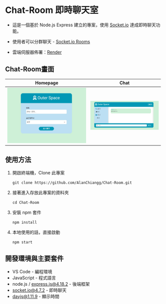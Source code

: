 # Chat-Room 即時聊天室

* 這是一個基於 Node.js Express 建立的專案，使用 [Socket.io](https://socket.io/) 達成即時聊天功能。

* 使用者可以分群聊天 - [Socket.io Rooms](https://socket.io/docs/v4/rooms/#default-room)
* 雲端伺服器佈署：[Render](https://render.com/)

## Chat-Room畫面

| Homepage | Chat |
| --------------- | ---------- |
| ![Homepage Image](https://github.com/AlanChiangg/Chat-Room/blob/main/public/images/homepage.jpg) | ![Chat Image](https://github.com/AlanChiangg/Chat-Room/blob/main/public/images/chat.jpg) |


## 使用方法

1. 開啟終端機，Clone 此專案
    ```
    git clone https://github.com/AlanChiangg/Chat-Room.git
    ```
2. 接著進入存放此專案的資料夾
    ```
    cd Chat-Room
    ```
3. 安裝 npm 套件
    ```
    npm install
    ```    
4. 本地使用的話，直接啟動
    ```
    npm start
    ```

## 開發環境與主要套件

* VS Code - 編程環境
* JavaScript - 程式語言
* node.js / express.js@4.18.2 - 後端框架
* socket.io@4.7.2 - 即時聊天
* dayjs@1.11.9 - 顯示時間